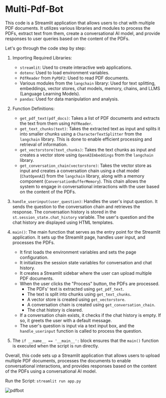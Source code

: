 # Multi-Pdf-Bot
This code is a Streamlit application that allows users to chat with multiple PDF documents. It utilizes various libraries and modules to process the PDFs, extract text from them, create a conversational AI model, and provide responses to user queries based on the content of the PDFs.

Let's go through the code step by step:

1. Importing Required Libraries:
   - `streamlit`: Used to create interactive web applications.
   - `dotenv`: Used to load environment variables.
   - `PdfReader` from `PyPDF2`: Used to read PDF documents.
   - Various modules from the `langchain` library: Used for text splitting, embeddings, vector stores, chat models, memory, chains, and LLMS (Language Learning Models).
   - `pandas`: Used for data manipulation and analysis.

2. Function Definitions:
   - `get_pdf_text(pdf_docs)`: Takes a list of PDF documents and extracts the text from them using `PdfReader`.
   - `get_text_chunks(text)`: Takes the extracted text as input and splits it into smaller chunks using a `CharacterTextSplitter` from the `langchain` library. This is done to enable efficient processing and retrieval of information.
   - `get_vectorstore(text_chunks)`: Takes the text chunks as input and creates a vector store using `OpenAIEmbeddings` from the `langchain` library.
   - `get_conversation_chain(vectorstore)`: Takes the vector store as input and creates a conversation chain using a chat model (`ChatOpenAI`) from the `langchain` library, along with a memory component (`ConversationBufferMemory`). This chain allows the system to engage in conversational interactions with the user based on the content of the PDFs.

3. `handle_userinput(user_question)`: Handles the user's input question. It sends the question to the conversation chain and retrieves the response. The conversation history is stored in the `st.session_state.chat_history` variable. The user's question and the chat history are displayed using HTML templates.

4. `main()`: The main function that serves as the entry point for the Streamlit application. It sets up the Streamlit page, handles user input, and processes the PDFs.
   - It first loads the environment variables and sets the page configuration.
   - It initializes the session state variables for conversation and chat history.
   - It creates a Streamlit sidebar where the user can upload multiple PDF documents.
   - When the user clicks the "Process" button, the PDFs are processed.
     - The PDFs' text is extracted using `get_pdf_text`.
     - The text is split into chunks using `get_text_chunks`.
     - A vector store is created using `get_vectorstore`.
     - A conversation chain is created using `get_conversation_chain`.
     - The chat history is cleared.
   - If a conversation chain exists, it checks if the chat history is empty. If so, it greets the user with a default message.
   - The user's question is input via a text input box, and the `handle_userinput` function is called to process the question.

5. The `if __name__ == '__main__':` block ensures that the `main()` function is executed when the script is run directly.

Overall, this code sets up a Streamlit application that allows users to upload multiple PDF documents, processes the documents to enable conversational interactions, and provides responses based on the content of the PDFs using a conversational AI model.

Run the Script:
`streamlit run app.py`

![pdfbot](https://github.com/Samreenhabib/Multi-Pdf-Bot/assets/92440041/b096f76b-f58d-47eb-8434-6f1724573921)

